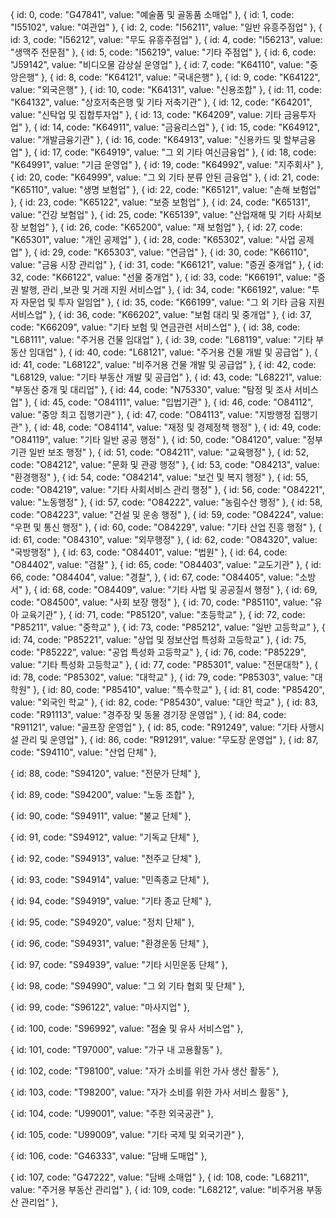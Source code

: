 { 
    id: 0, 
    code: "G47841", 
    value: "예술품 및 골동품 소매업" 
},
{ 
    id: 1, 
    code: "I55102", 
    value: "여관업" 
},
{ 
    id: 2, 
    code: "I56211", 
    value: "일반 유흥주점업" 
},
{ 
    id: 3, 
    code: "I56212", 
    value: "무도 유흥주점업" 
},
{ 
    id: 4, 
    code: "I56213", 
    value: "생맥주 전문점" 
},
{ 
    id: 5, 
    code: "I56219", 
    value: "기타 주점업" 
},
{ 
    id: 6, 
    code: "J59142", 
    value: "비디오물 감상실 운영업" 
},
{ 
    id: 7, 
    code: "K64110", 
    value: "중앙은행" 
},
{ 
    id: 8, 
    code: "K64121", 
    value: "국내은행" 
},
{ 
    id: 9, 
    code: "K64122", 
    value: "외국은행" 
},
{ 
    id: 10, 
    code: "K64131", 
    value: "신용조합" 
},
{ 
    id: 11, 
    code: "K64132", 
    value: "상호저축은행 및 기타 저축기관" 
},
{ 
    id: 12, 
    code: "K64201", 
    value: "신탁업 및 집합투자업" 
},
{ 
    id: 13, 
    code: "K64209", 
    value: 기타 금융투자업" 
},
{ 
    id: 14, 
    code: "K64911", 
    value: "금융리스업" 
},
{ 
    id: 15, 
    code: "K64912", 
    value: "개발금융기관" 
},
{ 
    id: 16, 
    code: "K64913", 
    value: "신용카드 및 할부금융업" 
},
{ 
    id: 17, 
    code: "K64919", 
    value: "그 외 기타 여신금융업" 
},
{ 
    id: 18, 
    code: "K64991", 
    value: "기금 운영업" 
},
{ 
    id: 19, 
    code: "K64992", 
    value: "지주회사" 
},
{ 
    id: 20, 
    code: "K64999", 
    value: "그 외 기타 분류 안된 금융업" 
},
{ 
    id: 21, 
    code: "K65110", 
    value: "생명 보험업" 
},
{ 
    id: 22, 
    code: "K65121", 
    value: "손해 보험업" 
},
{ 
    id: 23, 
    code: "K65122", 
    value: "보증 보험업" 
},
{ 
    id: 24, 
    code: "K65131", 
    value: "건강 보험업" 
},
{ 
    id: 25, 
    code: "K65139", 
    value: "산업재해 및 기타 사회보장 보험업" 
},
{ 
    id: 26, 
    code: "K65200", 
    value: "재 보험업" 
},
{ 
    id: 27, 
    code: "K65301", 
    value: "개인 공제업" 
},
{ 
    id: 28, 
    code: "K65302", 
    value: "사업 공제업" 
},
{ 
    id: 29, 
    code: "K65303", 
    value: "연금업" 
},
{ 
    id: 30, 
    code: "K66110", 
    value: "금융 시장 관리업" 
},
{ 
    id: 31, 
    code: "K66121", 
    value: "증권 중개업" 
},
{ 
    id: 32, 
    code: "K66122", 
    value: "선물 중개업" 
},
{ 
    id: 33, 
    code: "K66191", 
    value: "증권 발행, 관리 ,보관 및 거래 지원 서비스업" 
},
{ 
    id: 34, 
    code: "K66192", 
    value: "투자 자문업 및 투자 일임업" 
},
{ 
    id: 35, 
    code: "K66199", 
    value: "그 외 기타 금융 지원 서비스업" 
},
{ 
    id: 36, 
    code: "K66202", 
    value: "보험 대리 및 중개업" 
},
{ 
    id: 37, 
    code: "K66209", 
    value: "기타 보험 및 연금관련 서비스업" 
},
{ 
    id: 38, 
    code: "L68111", 
    value: "주거용 건물 임대업" 
},
{ 
    id: 39, 
    code: "L68119", 
    value: "기타 부동산 임대업" 
},
{ 
    id: 40, 
    code: "L68121", 
    value: "주거용 건물 개발 및 공급업" 
},
{ 
    id: 41, 
    code: "L68122", 
    value: "비주거용 건물 개발 및 공급업" 
},
{ 
    id: 42, 
    code: "L68129, 
    value: "기타 부동산 개발 및 공급업" 
},
{ 
    id: 43, 
    code: "L68221", 
    value: "부동산 중개 및 대리업" 
},
{ 
    id: 44, 
    code: "N75330", 
    value: "탐정 및 조사 서비스업" 
},
{ 
    id: 45, 
    code: "O84111", 
    value: "입법기관" 
},
{ 
    id: 46, 
    code: "O84112", 
    value: "중앙 최고 집행기관" 
},
{ 
    id: 47, 
    code: "O84113", 
    value: "지방행정 집행기관" 
},
{ 
    id: 48, 
    code: "O84114", 
    value: "재정 및 경제정책 행정" 
},
{ 
    id: 49, 
    code: "O84119", 
    value: "기타 일반 공공 행정" 
},
{ 
    id: 50, 
    code: "O84120", 
    value: "정부기관 일반 보조 행정" 
},
{ 
    id: 51, 
    code: "O84211", 
    value: "교육행정" 
},
{ 
    id: 52, 
    code: "O84212", 
    value: "문화 및 관광 행정" 
},
{ 
    id: 53, 
    code: "O84213", 
    value: "환경행정" 
},
{ 
    id: 54, 
    code: "O84214", 
    value: "보건 및 복지 행정" 
},
{ 
    id: 55, 
    code: "O84219", 
    value: "기타 사회서비스 관리 행정" 
},
{ 
    id: 56, 
    code: "O84221", 
    value: "노동행정" 
},
{ 
    id: 57, 
    code: "O84222", 
    value: "농림수산 행정" 
},
{ 
    id: 58, 
    code: "O84223", 
    value: "건설 및 운송 행정" 
},
{ 
    id: 59, 
    code: "O84224", 
    value: "우편 및 통신 행정" 
},
{ 
    id: 60, 
    code: "O84229", 
    value: "기타 산업 진흥 행정" 
},
{ 
    id: 61, 
    code: "O84310", 
    value: "외무행정" 
},
{ 
    id: 62, 
    code: "O84320", 
    value: "국방행정" 
},
{ 
    id: 63, 
    code: "O84401", 
    value: "법원" 
},
{ 
    id: 64, 
    code: "O84402", 
    value: "검찰" 
},
{ 
    id: 65, 
    code: "O84403", 
    value: "교도기관" 
},
{ 
    id: 66, 
    code: "O84404", 
    value: "경찰",
},
{ 
    id: 67, 
    code: "O84405", 
    value: "소방서" 
},
{ 
    id: 68, 
    code: "O84409", 
    value: "기타 사법 및 공공질서 행정" 
},
{ 
    id: 69, 
    code: "O84500", 
    value: "사회 보장 행정" 
},
{ 
    id: 70, 
    code: "P85110", 
    value: "유아 교육기관" 
},
{ 
    id: 71, 
    code: "P85120", 
    value: "초등학교" 
},
{ 
    id: 72, 
    code: "P85211", 
    value: "중학교" 
},
{ 
    id: 73,
    code: "P85212", 
    value: "일반 고등학교" 
},
{ 
    id: 74, 
    code: "P85221", 
    value: "상업 및 정보산업 특성화 고등학교" 
},
{ 
    id: 75, 
    code: "P85222", 
    value: "공업 특성화 고등학교" 
},
{ 
    id: 76, 
    code: "P85229", 
    value: "기타 특성화 고등학교" 
},
{ 
    id: 77, 
    code: "P85301", 
    value: "전문대학" 
},
{ 
    id: 78, 
    code: "P85302", 
    value: "대학교" 
},
{ 
    id: 79, 
    code: "P85303", 
    value: "대학원" 
},
{ 
    id: 80, 
    code: "P85410", 
    value: "특수학교" 
},
{ 
    id: 81, 
    code: "P85420", 
    value: "외국인 학교" 
},
{ 
    id: 82, 
    code: "P85430", 
    value: "대안 학교" 
},
{ 
    id: 83, 
    code: "R91113", 
    value: "경주장 및 동물 경기장 운영업" 
},
{ 
    id: 84, 
    code: "R91121", 
    value: "골프장 운영업" 
},
{ 
    id: 85, 
    code: "R91249", 
    value: "기타 사행시설 관리 및 운영업" 
},
{ 
    id: 86, 
    code: "R91291", 
    value: "무도장 운영업" 
},
{ 
    id: 87, 
    code: "S94110", 
    value: "산업 단체" 
},

{ 
    id: 88, 
    code: "S94120", 
    value: "전문가 단체" 
},

{ 
    id: 89, 
    code: "S94200", 
    value: "노동 조합" 
},

{ 
    id: 90, 
    code: "S94911", 
    value: "불교 단체" 
},

{ 
    id: 91, 
    code: "S94912", 
    value: "기독교 단체" 
},

{ 
    id: 92, 
    code: "S94913", 
    value: "천주교 단체" 
},

{ 
    id: 93, 
    code: "S94914", 
    value: "민족종교 단체" 
},

{ 
    id: 94, 
    code: "S94919", 
    value: "기타 종교 단체" 
},

{ 
    id: 95, 
    code: "S94920", 
    value: "정치 단체" 
},

{ 
    id: 96, 
    code: "S94931", 
    value: "환경운동 단체" 
},

{ 
    id: 97, 
    code: "S94939", 
    value: "기타 시민운동 단체" 
},

{ 
    id: 98, 
    code: "S94990", 
    value: "그 외 기타 협회 및 단체" 
},

{ 
    id: 99, 
    code: "S96122", 
    value: "마사지업" 
},

{ 
    id: 100, 
    code: "S96992", 
    value: "점술 및 유사 서비스업" 
},

{ 
    id: 101, 
    code: "T97000", 
    value: "가구 내 고용활동" 
},

{ 
    id: 102, 
    code: "T98100", 
    value: "자가 소비를 위한 가사 생산 활동" 
},

{ 
    id: 103, 
    code: "T98200", 
    value: "자가 소비를 위한 가사 서비스 활동" 
},

{ 
    id: 104, 
    code: "U99001", 
    value: "주한 외국공관" 
},

{ 
    id: 105, 
    code: "U99009", 
    value: "기타 국제 및 외국기관" 
},

{ 
    id: 106, 
    code: "G46333", 
    value: "담배 도매업" 
},

{ 
    id: 107, 
    code: "G47222", 
    value: "담배 소매업" 
},
{ 
    id: 108, 
    code: "L68211", 
    value: "주거용 부동산 관리업" 
},
{ 
    id: 109, 
    code: "L68212", 
    value: "비주거용 부동산 관리업" 
},





